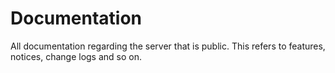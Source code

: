 # Documentation
All documentation regarding the server that is public. This refers to features, notices, change logs and so on.

